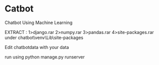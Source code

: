 # Catbot
Chatbot Using Machine Learning

EXTRACT : 1>django.rar 2>numpy.rar 3>pandas.rar 4>site-packages.rar under chatbot\venv\Lib\site-packages

Edit chatbotdata with your data

run using python manage.py runserver

